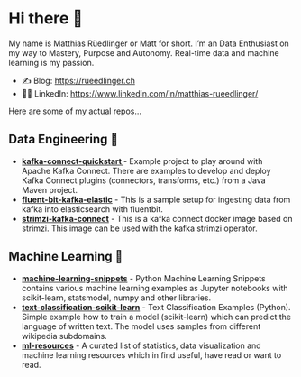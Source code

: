 # Hi there 👋

My name is Matthias Rüedlinger or Matt for short. I’m an Data Enthusiast on my way to Mastery, Purpose and Autonomy. Real-time data and machine learning is my passion.

- ✍️ Blog: https://rueedlinger.ch
- 👨‍💻 LinkedIn: https://www.linkedin.com/in/matthias-rueedlinger/

Here are some of my actual repos...

## Data Engineering 🦾

- __[kafka-connect-quickstart ](https://github.com/rueedlinger/kafka-connect-quickstart)__ - Example project to play around with Apache Kafka Connect. There are examples to develop and deploy Kafka Connect plugins (connectors, transforms, etc.) from a Java Maven project.
- __[fluent-bit-kafka-elastic](https://github.com/rueedlinger/fluent-bit-kafka-elastic)__ - This is a sample setup for ingesting data from kafka into elasticsearch with fluentbit. 
- __[strimzi-kafka-connect](https://github.com/rueedlinger/strimzi-kafka-connect)__ - This is a kafka connect docker image based on strimzi. This image can be used with the kafka strimzi operator. 

## Machine Learning 🤖

- __[machine-learning-snippets](https://github.com/rueedlinger/machine-learning-snippets)__ - Python Machine Learning Snippets contains various machine learning examples as Jupyter notebooks with scikit-learn, statsmodel, numpy and other libraries. 
- __[text-classification-scikit-learn](https://github.com/rueedlinger/text-classification-scikit-learn)__ - Text Classification Examples (Python). Simple example how to train a model (scikit-learn) which can predict the language of written text. The model uses samples from different wikipedia subdomains. 
- __[ml-resources](https://github.com/rueedlinger/ml-resources)__ - A curated list of statistics, data visualization and machine learning resources which in find useful, have read or want to read.

